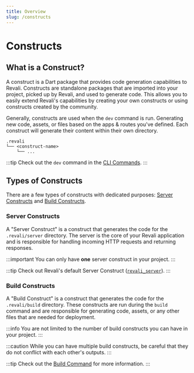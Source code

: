 ```yaml
---
title: Overview
slug: /constructs
---
```


# Constructs

## What is a Construct?

A construct is a Dart package that provides code generation capabilities to Revali. Constructs are standalone packages that are imported into your project, picked up by Revali, and used to generate code. This allows you to easily extend Revali's capabilities by creating your own constructs or using constructs created by the community.

Generally, constructs are used when the `dev` command is run. Generating new code, assets, or files based on the apps & routes you've defined. Each construct will generate their content within their own directory.

```tree
.revali
└── <construct-name>
    └── ...
```

:::tip
Check out the `dev` command in the [CLI Commands][dev-command].
:::

## Types of Constructs

There are a few types of constructs with dedicated purposes: [Server Constructs](#server-constructs) and [Build Constructs](#build-constructs).

### Server Constructs

A "Server Construct" is a construct that generates the code for the `.revali/server` directory. The server is the core of your Revali application and is responsible for handling incoming HTTP requests and returning responses.

:::important
You can only have **one** server construct in your project.
:::

:::tip
Check out Revali's default Server Construct ([`revali_server`][revali-server]).
:::

### Build Constructs

A "Build Construct" is a construct that generates the code for the `.revali/build` directory. These constructs are run during the `build` command and are responsible for generating code, assets, or any other files that are needed for deployment.

:::info
You are not limited to the number of build constructs you can have in your project.
:::

:::caution
While you can have multiple build constructs, be careful that they do not conflict with each other's outputs.
:::

:::tip
Check out the [Build Command][build-command] for more information.
:::

[dev-command]: ../revali/cli/00-dev.md
[build-command]: ../revali/cli/10-build.md
[revali-server]: ../constructs/revali_server/overview.md
